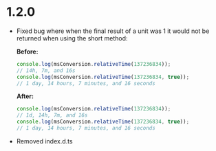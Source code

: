 # 1.2.0

-   Fixed bug where when the final result of a unit was 1 it would not be returned when using the short method:

    **Before:**

    ```js
    console.log(msConversion.relativeTime(137236834));
    // 14h, 7m, and 16s
    console.log(msConversion.relativeTime(137236834, true));
    // 1 day, 14 hours, 7 minutes, and 16 seconds
    ```

    **After:**

    ```js
    console.log(msConversion.relativeTime(137236834));
    // 1d, 14h, 7m, and 16s
    console.log(msConversion.relativeTime(137236834, true));
    // 1 day, 14 hours, 7 minutes, and 16 seconds
    ```

-   Removed index.d.ts
